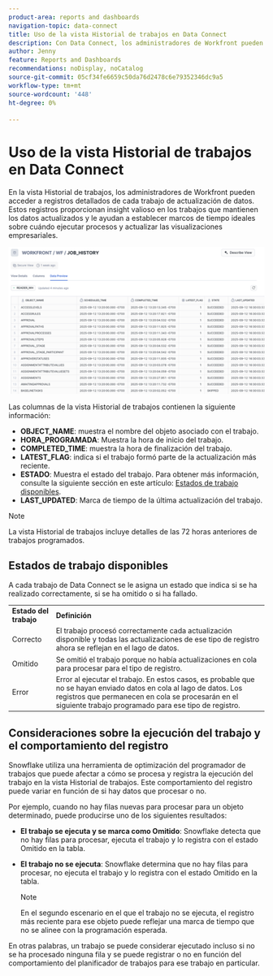 ```yaml
---
product-area: reports and dashboards
navigation-topic: data-connect
title: Uso de la vista Historial de trabajos en Data Connect
description: Con Data Connect, los administradores de Workfront pueden acceder a los registros detallados de cada trabajo de actualización de datos en la vista Historial de trabajos.
author: Jenny
feature: Reports and Dashboards
recommendations: noDisplay, noCatalog
source-git-commit: 05cf34fe6659c50da76d2478c6e79352346dc9a5
workflow-type: tm+mt
source-wordcount: '448'
ht-degree: 0%

---
```


# Uso de la vista Historial de trabajos en Data Connect

En la vista Historial de trabajos, los administradores de Workfront pueden acceder a registros detallados de cada trabajo de actualización de datos. Estos registros proporcionan insight valioso en los trabajos que mantienen los datos actualizados y le ayudan a establecer marcos de tiempo ideales sobre cuándo ejecutar procesos y actualizar las visualizaciones empresariales.

![Vista del historial de trabajos](assets/job-history-overview.png)

Las columnas de la vista Historial de trabajos contienen la siguiente información:

* **OBJECT_NAME**: muestra el nombre del objeto asociado con el trabajo.
* **HORA_PROGRAMADA**: Muestra la hora de inicio del trabajo.
* **COMPLETED_TIME**: muestra la hora de finalización del trabajo.
* **LATEST_FLAG**: indica si el trabajo formó parte de la actualización más reciente.
* **ESTADO**: Muestra el estado del trabajo. Para obtener más información, consulte la siguiente sección en este artículo: [Estados de trabajo disponibles](#available-job-statuses).
* **LAST_UPDATED**: Marca de tiempo de la última actualización del trabajo.

>[!NOTE]
>
>La vista Historial de trabajos incluye detalles de las 72 horas anteriores de trabajos programados.


## Estados de trabajo disponibles

A cada trabajo de Data Connect se le asigna un estado que indica si se ha realizado correctamente, si se ha omitido o si ha fallado.

<table>
    <tr>
        <td><b>Estado del trabajo</b></td>
        <td><b>Definición</b></td>
    </tr>
    <tr>
        <td>Correcto</td>
        <td>El trabajo procesó correctamente cada actualización disponible y todas las actualizaciones de ese tipo de registro ahora se reflejan en el lago de datos.</td>
    </tr>
    <tr>
        <td>Omitido</td>
        <td>Se omitió el trabajo porque no había actualizaciones en cola para procesar para el tipo de registro.</td>
    </tr>
    <tr>
        <td>Error</td>
        <td>Error al ejecutar el trabajo. En estos casos, es probable que no se hayan enviado datos en cola al lago de datos. Los registros que permanecen en cola se procesarán en el siguiente trabajo programado para ese tipo de registro. </td>
    </tr>
   </table>


## Consideraciones sobre la ejecución del trabajo y el comportamiento del registro

Snowflake utiliza una herramienta de optimización del programador de trabajos que puede afectar a cómo se procesa y registra la ejecución del trabajo en la vista Historial de trabajos. Este comportamiento del registro puede variar en función de si hay datos que procesar o no.

Por ejemplo, cuando no hay filas nuevas para procesar para un objeto determinado, puede producirse uno de los siguientes resultados:

* **El trabajo se ejecuta y se marca como Omitido**: Snowflake detecta que no hay filas para procesar, ejecuta el trabajo y lo registra con el estado Omitido en la tabla.

* **El trabajo no se ejecuta**: Snowflake determina que no hay filas para procesar, no ejecuta el trabajo y lo registra con el estado Omitido en la tabla.

  >[!NOTE]
  >
  >En el segundo escenario en el que el trabajo no se ejecuta, el registro más reciente para ese objeto puede reflejar una marca de tiempo que no se alinee con la programación esperada.

En otras palabras, un trabajo se puede considerar ejecutado incluso si no se ha procesado ninguna fila y se puede registrar o no en función del comportamiento del planificador de trabajos para ese trabajo en particular.